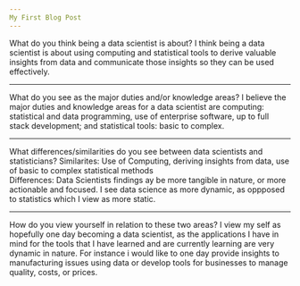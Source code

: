 ```yaml
---
My First Blog Post 
---
```


What do you think being a data scientist is about? 
I think being a data scientist is about using computing and statistical tools to derive valuable insights from data and communicate those insights so they can be used effectively. 

---
What do you see as the major duties and/or knowledge areas? 
I believe the major duties and knowledge areas for a data scientist are computing: statistical and data programming, use of enterprise software, up to full stack development; and statistical tools: basic to complex. 

---
What differences/similarities do you see between data scientists and statisticians? 
Similarites: Use of Computing, deriving insights from data, use of basic to complex statistical methods  
Differences: Data Scientists findings ay be more tangible in nature, or more actionable and focused. I see data science as more dynamic, as oppposed to statistics which I view as more static. 

---
How do you view yourself in relation to these two areas? 
I view my self as hopefully one day becoming a data scientist, as the applications I have in mind for the tools that I have learned and are currently learning are very dynamic in nature. For instance i would like to one day provide insights to manufacturing issues using data or develop tools for businesses to manage quality, costs, or prices. 
